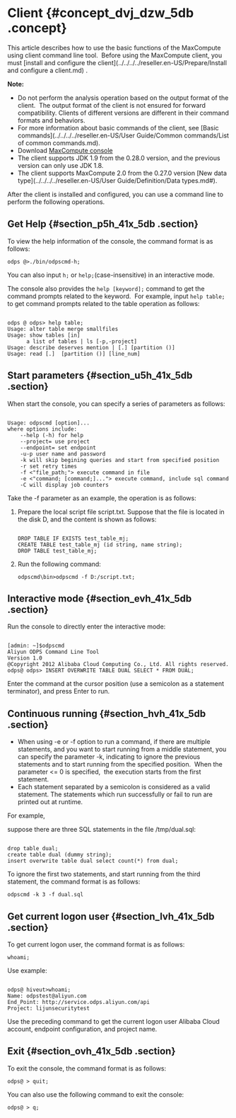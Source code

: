 # Client {#concept_dvj_dzw_5db .concept}

This article describes how to use the basic functions of the MaxCompute using client command line tool.  Before using the MaxCompute client, you must [install and configure the client](../../../../reseller.en-US/Prepare/Install and configure a client.md) .

**Note:** 

-   Do not perform the analysis operation based on the output format of the client.  The output format of the client is not ensured for forward compatibility. Clients of different versions are different in their command formats and behaviors.
-   For more information about basic commands of the client, see [Basic commands](../../../../reseller.en-US/User Guide/Common commands/List of common commands.md). 
-   Download [MaxCompute console](http://repo.aliyun.com/download/odpscmd/latest/odpscmd_public.zip)
-   The client supports JDK 1.9 from the 0.28.0 version, and the previous version can only use JDK 1.8.
-   The client supports MaxCompute 2.0 from the 0.27.0 version [New data type](../../../../reseller.en-US/User Guide/Definition/Data types.md#).

After the client is installed and configured, you can use a command line to perform the following operations.

## Get Help {#section_p5h_41x_5db .section}

To view the help information of the console, the command format is as follows:

```
odps @>./bin/odpscmd-h;
```

You can also input `h;` or `help;`\(case-insensitive\) in an interactive mode. 

The console also provides the `help [keyword];` command to get the command prompts related to the keyword.  For example, input `help table;` to get command prompts related to the table operation as follows:

```

odps @ odps> help table;
Usage: alter table merge smallfiles
Usage: show tables [in]
      a list of tables | ls [-p,-project]
Usage: describe deserves mention | [.] [partition ()]
Usage: read [.]  [partition ()] [line_num]
```

## Start parameters {#section_u5h_41x_5db .section}

When start the console, you can specify a series of parameters as follows:

```

Usage: odpscmd [option]...
where options include:
    --help (-h) for help
    --project= use project
    --endpoint= set endpoint
    -u-p user name and password
    -k will skip begining queries and start from specified position
    -r set retry times
    -f <"file_path;"> execute command in file
    -e <"command; [command;]..."> execute command, include sql command
    -C will display job counters
```

Take the -f parameter as an example, the operation is as follows:

1.  Prepare the local script file script.txt. Suppose that the file is located in the disk D, and the content is shown as follows:

    ```
    
    DROP TABLE IF EXISTS test_table_mj;
    CREATE TABLE test_table_mj (id string, name string);
    DROP TABLE test_table_mj;
    ```

2.  Run the following command:

    ```
    odpscmd\bin>odpscmd -f D:/script.txt;
    ```


## Interactive mode {#section_evh_41x_5db .section}

Run the console to directly enter the interactive mode:

```

[admin: ~]$odpscmd
Aliyun ODPS Command Line Tool
Version 1.0
@Copyright 2012 Alibaba Cloud Computing Co., Ltd. All rights reserved.
odps@ odps> INSERT OVERWRITE TABLE DUAL SELECT * FROM DUAL;
```

Enter the command at the cursor position \(use a semicolon as a statement terminator\), and press Enter to run.

## Continuous running {#section_hvh_41x_5db .section}

-   When using -e or -f option to run a command, if there are multiple statements, and you want to start running from a middle statement, you can specify the parameter -k, indicating to ignore the previous statements and to start running from the specified position.  When the parameter <= 0 is specified,  the execution starts from the first statement.
-   Each statement separated by a semicolon is considered as a valid statement. The statements which run successfully or fail to run are printed out at runtime.

For example, 

suppose there are three SQL statements in the file /tmp/dual.sql:

```

drop table dual;
create table dual (dummy string);
insert overwrite table dual select count(*) from dual;
```

To ignore the first two statements, and start running from the third statement, the command format is as follows:

```
odpscmd -k 3 -f dual.sql
```

## Get current logon user {#section_lvh_41x_5db .section}

To get current logon user, the command format is as follows:

```
whoami;
```

Use example:

```

odps@ hiveut>whoami;
Name: odpstest@aliyun.com
End_Point: http://service.odps.aliyun.com/api
Project: lijunsecuritytest
```

Use the preceding command to get the current logon user Alibaba Cloud account, endpoint configuration, and project name.

## Exit {#section_ovh_41x_5db .section}

To exit the console, the command format is as follows:

```
odps@ > quit;
```

You can also use the following command to exit the console:

```
odps@ > q;
```


